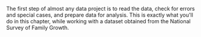 The first step of almost any data project is to read the data, check for errors and special cases, and prepare data for analysis. This is exactly what you'll do in this chapter, while working with a dataset obtained from the National Survey of Family Growth.
